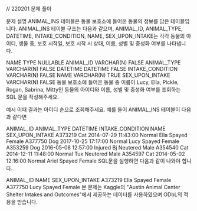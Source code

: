 // 220201 문제 풀이

문제 설명
ANIMAL_INS 테이블은 동물 보호소에 들어온 동물의 정보를 담은 테이블입니다. ANIMAL_INS 테이블 구조는 다음과 같으며, ANIMAL_ID, ANIMAL_TYPE, DATETIME, INTAKE_CONDITION, NAME, SEX_UPON_INTAKE는 각각 동물의 아이디, 생물 종, 보호 시작일, 보호 시작 시 상태, 이름, 성별 및 중성화 여부를 나타냅니다.

NAME TYPE NULLABLE
ANIMAL_ID VARCHAR(N) FALSE
ANIMAL_TYPE VARCHAR(N) FALSE
DATETIME DATETIME FALSE
INTAKE_CONDITION VARCHAR(N) FALSE
NAME VARCHAR(N) TRUE
SEX_UPON_INTAKE VARCHAR(N) FALSE
동물 보호소에 들어온 동물 중 이름이 Lucy, Ella, Pickle, Rogan, Sabrina, Mitty인 동물의 아이디와 이름, 성별 및 중성화 여부를 조회하는 SQL 문을 작성해주세요.

예시
이때 결과는 아이디 순으로 조회해주세요. 예를 들어 ANIMAL_INS 테이블이 다음과 같다면

ANIMAL_ID ANIMAL_TYPE DATETIME INTAKE_CONDITION NAME SEX_UPON_INTAKE
A373219 Cat 2014-07-29 11:43:00 Normal Ella Spayed Female
A377750 Dog 2017-10-25 17:17:00 Normal Lucy Spayed Female
A353259 Dog 2016-05-08 12:57:00 Injured Bj Neutered Male
A354540 Cat 2014-12-11 11:48:00 Normal Tux Neutered Male
A354597 Cat 2014-05-02 12:16:00 Normal Ariel Spayed Female
SQL문을 실행하면 다음과 같이 나와야 합니다.

ANIMAL_ID NAME SEX_UPON_INTAKE
A373219 Ella Spayed Female
A377750 Lucy Spayed Female
본 문제는 Kaggle의 "Austin Animal Center Shelter Intakes and Outcomes"에서 제공하는 데이터를 사용하였으며 ODbL의 적용을 받습니다.
